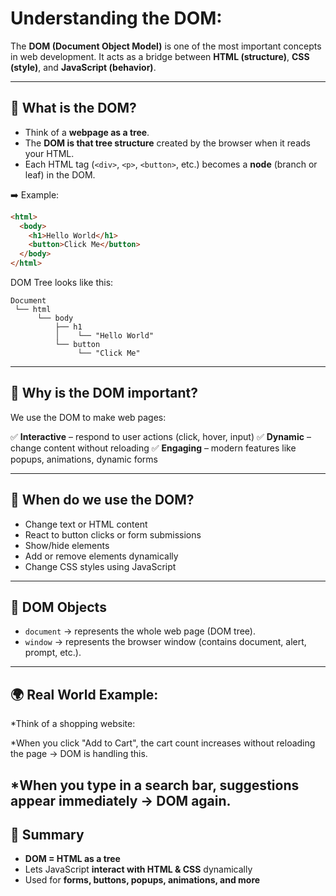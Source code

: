 
# Understanding the DOM: 

The **DOM (Document Object Model)** is one of the most important concepts in web development. It acts as a bridge between **HTML (structure)**, **CSS (style)**, and **JavaScript (behavior)**.

---

## 📌 What is the DOM?

* Think of a **webpage as a tree**.
* The **DOM is that tree structure** created by the browser when it reads your HTML.
* Each HTML tag (`<div>`, `<p>`, `<button>`, etc.) becomes a **node** (branch or leaf) in the DOM.

➡️ Example:

```html
<html>
  <body>
    <h1>Hello World</h1>
    <button>Click Me</button>
  </body>
</html>
```

DOM Tree looks like this:

```
Document
 └── html
      └── body
          ├── h1
          │    └── "Hello World"
          └── button
               └── "Click Me"
```

---

## 📌 Why is the DOM important?

We use the DOM to make web pages:

✅ **Interactive** – respond to user actions (click, hover, input)
✅ **Dynamic** – change content without reloading
✅ **Engaging** – modern features like popups, animations, dynamic forms

---

## 📌 When do we use the DOM?

* Change text or HTML content
* React to button clicks or form submissions
* Show/hide elements
* Add or remove elements dynamically
* Change CSS styles using JavaScript

---

## 📌 DOM Objects

* `document` → represents the whole web page (DOM tree).
* `window` → represents the browser window (contains document, alert, prompt, etc.).

---

## 🌍 Real World Example: 

*Think of a shopping website:

*When you click "Add to Cart", the cart count increases without reloading the page → DOM is handling this.

*When you type in a search bar, suggestions appear immediately → DOM again.
---

## 📌 Summary

* **DOM = HTML as a tree**
* Lets JavaScript **interact with HTML & CSS** dynamically
* Used for **forms, buttons, popups, animations, and more**


